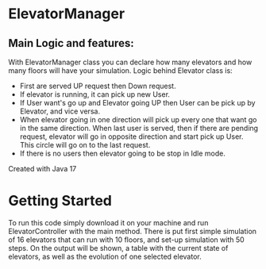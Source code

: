 # ElevatorManager

## Main Logic and features:

With ElevatorManager class you can declare how many elevators and how many floors will have your simulation.
Logic behind Elevator class is:

- First are served UP request then Down request.
- If elevator is running, it can pick up new User.
- If User want's go up and Elevator going UP then User can be pick up by Elevator, and vice versa.
- When elevator going in one direction will pick up every one that want go in the same direction. When last user is
  served, then if there are pending request, elevator will go in opposite direction and start pick up User. This circle
  will go on to the last request.
- If there is no users then elevator going to be stop in Idle mode.

Created with Java 17

# Getting Started

To run this code simply download it on your machine and run ElevatorController with the main method.
There is put first simple simulation of 16 elevators that can run with 10 floors, and set-up simulation with 50 steps.
On the output will be shown, a table with the current state of elevators, as well as the evolution of one selected
elevator.
